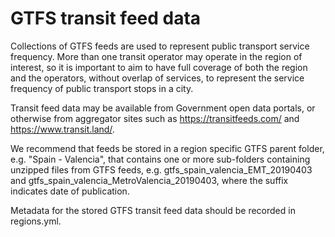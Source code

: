 # GTFS transit feed data

Collections of GTFS feeds are used to represent public transport service frequency.  More than one transit operator may operate in the region of interest, so it is important to aim to have full coverage of both the region and the operators, without overlap of services, to represent the service frequency of public transport stops in a city.

Transit feed data may be available from Government open data portals, or otherwise from aggregator sites such as https://transitfeeds.com/ and https://www.transit.land/.

We recommend that feeds be stored in a region specific GTFS parent folder, e.g. "Spain - Valencia", that contains one or more sub-folders containing unzipped files from GTFS feeds, e.g. gtfs_spain_valencia_EMT_20190403 and gtfs_spain_valencia_MetroValencia_20190403, where the suffix indicates date of publication.

Metadata for the stored GTFS transit feed data should be recorded in regions.yml.
